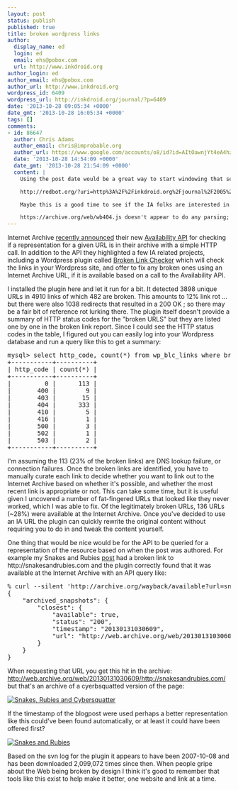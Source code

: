 ```yaml
---
layout: post
status: publish
published: true
title: broken wordpress links
author:
  display_name: ed
  login: ed
  email: ehs@pobox.com
  url: http://www.inkdroid.org
author_login: ed
author_email: ehs@pobox.com
author_url: http://www.inkdroid.org
wordpress_id: 6409
wordpress_url: http://inkdroid.org/journal/?p=6409
date: '2013-10-28 09:05:34 +0000'
date_gmt: '2013-10-28 16:05:34 +0000'
tags: []
comments:
- id: 86647
  author: Chris Adams
  author_email: chris@improbable.org
  author_url: https://www.google.com/accounts/o8/id?id=AItOawnjYt4eA4hzgDgYRfMpqMFitgKISVvzTc8
  date: '2013-10-28 14:54:09 +0000'
  date_gmt: '2013-10-28 21:54:09 +0000'
  content: |
    Using the post date would be a great way to start windowing that search for then-current page but I think it would run into issues getting metadata – i.e. you're using WordPress and it appears that  it doesn't set the Last-Modified header, which has been standard since the mid-90s:

    http://redbot.org/?uri=http%3A%2F%2Finkdroid.org%2Fjournal%2F2005%2F12%2F04%2Fsnakes-and-rubies%2F

    Maybe this is a good time to see if the IA folks are interested in adding support for the OpenGraph article:published_time or dcterms.created meta values which are present in the template? The Schema.org BlogPost date created / published would also be great candidates for inclusion.

    https://archive.org/web/wb404.js doesn't appear to do any parsing; it's not clear whether the code for the available.php endpoint is open-source or not.
---
```

<p>Internet Archive <a href="http://blog.archive.org/2013/10/25/fixing-broken-links/">recently announced</a> their new <a href="http://archive.org/help/wayback_api.php">Availability API</a> for checking if a representation for a given URL is in their archive with a simple HTTP call. In addition to the API they highlighted a few IA related projects, including a Wordpress plugin called <a href="http://wordpress.org/plugins/broken-link-checker/">Broken Link Checker</a> which will check the links in your Wordpress site, and offer to fix any broken ones using an Internet Archive URL, if it is available based on a call to the Availability API.</p>
<p>I installed the plugin here and let it run for a bit. It detected 3898 unique URLs in 4910 links of which 482 are broken. This amounts to 12% link rot ... but there were also 1038 redirects that resulted in a 200 OK ; so there may be a fair bit of reference rot lurking there. The plugin itself doesn't provide a summary of HTTP status codes for the "broken URLS" but they are listed one by one in the broken link report. Since I could see the HTTP status codes in the table, I figured out you can easily log into your Wordpress database and run a query like this to get a summary:</p>
<pre style="font-family: monospace;">mysql> select http_code, count(*) from wp_blc_links where broken is true group by http_code;
+-----------+----------+
| http_code | count(*) |
+-----------+----------+
|         0 |      113 |
|       400 |        9 |
|       403 |       15 |
|       404 |      333 |
|       410 |        5 |
|       416 |        1 |
|       500 |        3 |
|       502 |        1 |
|       503 |        2 |
+-----------+----------+
</pre>
<p>I'm assuming the 113 (23% of the broken links) are DNS lookup failure, or connection failures. Once the broken links are identified, you have to manually curate each link to decide whether you want to link out to the Internet Archive based on whether it's possible, and whether the most recent link is appropriate or not. This can take some time, but it is useful given I uncovered a number of fat-fingered URLs that looked like they never worked, which I was able to fix. Of the legitimately broken URLs, 136 URLs (~28%) were available at the Internet Archive. Once you've decided to use an IA URL the plugin can quickly rewrite the original content without requiring you to do in and tweak the content yourself.</p>
<p>One thing that would be nice would be for the API to be queried for a representation of the resource based on when the post was authored. For example my Snakes and Rubies <a href="http://inkdroid.org/journal/2005/12/04/snakes-and-rubies/">post</a> had a broken link to http://snakesandrubies.com and the plugin correctly found that it was available at the Internet Archive with an API query like:</p>
<pre>% curl --silent 'http://archive.org/wayback/available?url=snakesandrubies.com' | python -mjson.tool
{
    "archived_snapshots": {
        "closest": {
            "available": true,
            "status": "200",
            "timestamp": "20130131030609",
            "url": "http://web.archive.org/web/20130131030609/http://snakesandrubies.com/"
        }
    }
}
</pre>
<p>When requesting that URL you get this hit in the archive: <a href="http://web.archive.org/web/20130131030609/http://snakesandrubies.com/">http://web.archive.org/web/20130131030609/http://snakesandrubies.com/</a> but that's an archive of a cyerbsquatted version of the page:</p>
<p><a href="http://web.archive.org/web/20130131030609/http://snakesandrubies.com"><img src="http://inkdroid.org/images/snakes-and-rubies-archive-2.png" alt="Snakes, Rubies and Cybersquatter" /></a></p>
<p>If the timestamp of the blogpost were used perhaps a better representation like this could've been found automatically, or at least it could have been offered first?</p>
<p><a href="https://web.archive.org/web/20051208055453/http://snakesandrubies.com/event"><img src="http://inkdroid.org/images/snakes-and-rubies-archive-1.png" alt="Snakes and Rubies" /></a></p>
<p>Based on the svn log for the plugin it appears to have been 2007-10-08 and has been downloaded 2,099,072 times since then. When people gripe about the Web being broken by design I think it's good to remember that tools like this exist to help make it better, one website and link at a time.</p>
